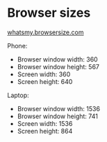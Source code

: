 # Browser sizes

[whatsmy.browsersize.com](http://whatsmy.browsersize.com/)

Phone:
- Browser window width: 360
- Browser window height: 567
- Screen width: 360
- Screen height: 640

Laptop:
- Browser window width:	1536
- Browser window height:	741
- Screen width:	1536
- Screen height:	864
